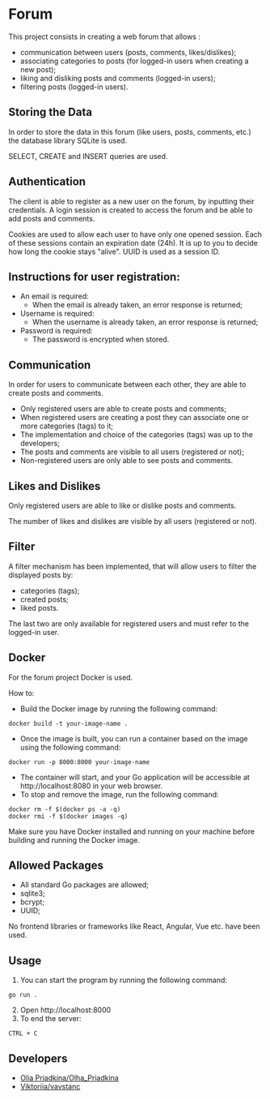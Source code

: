 # Forum

This project consists in creating a web forum that allows :

- communication between users (posts, comments, likes/dislikes);
- associating categories to posts (for logged-in users when creating a new post);
- liking and disliking posts and comments (logged-in users);
- filtering posts (logged-in users).

## Storing the Data

In order to store the data in this forum (like users, posts, comments, etc.) the database library SQLite is used.

SELECT, CREATE and INSERT queries are used.

## Authentication

The client is able to register as a new user on the forum, by inputting their credentials. A login session is created to access the forum and be able to add posts and comments.

Cookies are used to allow each user to have only one opened session. Each of these sessions contain an expiration date (24h). It is up to you to decide how long the cookie stays "alive". UUID is used as a session ID.

## Instructions for user registration:

- An email is required:
    - When the email is already taken, an error response is returned;
- Username is required:
    - When the username is already taken, an error response is returned;
- Password is required:
    - The password is encrypted when stored.

## Communication

In order for users to communicate between each other, they are able to create posts and comments.

- Only registered users are able to create posts and comments;
- When registered users are creating a post they can associate one or more categories (tags) to it;
- The implementation and choice of the categories (tags) was up to the developers;
- The posts and comments are visible to all users (registered or not);
- Non-registered users are only able to see posts and comments.

## Likes and Dislikes

Only registered users are able to like or dislike posts and comments.

The number of likes and dislikes are visible by all users (registered or not).

## Filter

A filter mechanism has been implemented, that will allow users to filter the displayed posts by:

- categories (tags);
- created posts;
- liked posts.

The last two are only available for registered users and must refer to the logged-in user.

## Docker

For the forum project Docker is used.

How to:

- Build the Docker image by running the following command: 
````
docker build -t your-image-name .
````

- Once the image is built, you can run a container based on the image using the following command: 
````
docker run -p 8000:8000 your-image-name
````

- The container will start, and your Go application will be accessible at http://localhost:8080 in your web browser.
- To stop and remove the image, run the following command: 
```
docker rm -f $(docker ps -a -q)
docker rmi -f $(docker images -q)
```

Make sure you have Docker installed and running on your machine before building and running the Docker image.

## Allowed Packages

- All standard Go packages are allowed;
- sqlite3;
- bcrypt;
- UUID;

No frontend libraries or frameworks like React, Angular, Vue etc. have been used.

## Usage

1. You can start the program by running the following command:
```
go run .
```
2. Open http://localhost:8000
3. To end the server:
```
CTRL + C
```


## Developers

- [Olia Priadkina/Olha_Priadkina](https://01.kood.tech/git/Olha_Priadkina)
- [Viktoriia/vavstanc](https://01.kood.tech/git/vavstanc)